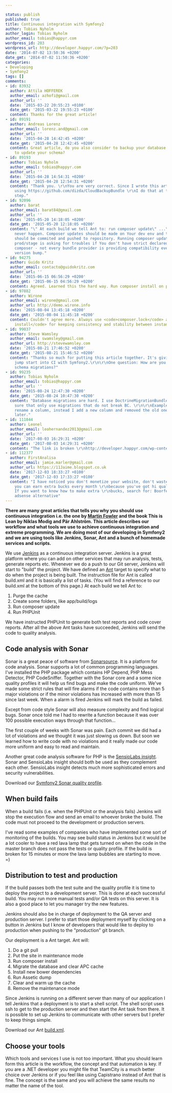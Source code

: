 ```yaml
---

status: publish
published: true
title: Continuous integration with Symfony2
author: Tobias Nyholm
author_login: Tobias Nyholm
author_email: tobias@happyr.com
wordpress_id: 203
wordpress_url: http://developer.happyr.com/?p=203
date: '2014-07-02 13:50:36 +0200'
date_gmt: '2014-07-02 11:50:36 +0200'
categories:
- Developing
- Symfony2
tags: []
comments:
- id: 83932
  author: Attila HOFFEREK
  author_email: azhofi@gmail.com
  author_url: ''
  date: '2015-03-22 20:55:23 +0100'
  date_gmt: '2015-03-22 19:55:23 +0100'
  content: Thanks for the great article!
- id: 89191
  author: Andreas Lorenz
  author_email: lorenz.and@gmail.com
  author_url: ''
  date: '2015-04-28 14:42:45 +0200'
  date_gmt: '2015-04-28 12:42:45 +0200'
  content: Great article, do you also consider to backup your database when you need
    to update your schema?
- id: 89193
  author: Tobias Nyholm
  author_email: tobias@happyr.com
  author_url: ''
  date: '2015-04-28 14:54:31 +0200'
  date_gmt: '2015-04-28 12:54:31 +0200'
  content: "Thank you. \r\nYou are very correct. Since I wrote this article I've started
    using https://github.com/dizda/CloudBackupBundle \r\nI do that at the very first
    step."
- id: 92096
  author: barat
  author_email: barat84@gmail.com
  author_url: ''
  date: '2015-05-20 14:18:05 +0200'
  date_gmt: '2015-05-20 12:18:05 +0200'
  content: "\" At each build we tell Ant to: run composer update\" ...\r\nIMO it should
    never happen. Composer updates should be made on Your dev env and then composer.lock
    should be commited and pushed to repository. Running composer update when building
    prod/stage is asking for troubles if You don't have strict declared versions in
    composer - not every bundle provider is providing compatibility even on minor
    version bump."
- id: 94275
  author: Guido Kritz
  author_email: contacto@guidokritz.com
  author_url: ''
  date: '2015-06-15 06:56:29 +0200'
  date_gmt: '2015-06-15 04:56:29 +0200'
  content: Agreed. Learned this the hard way. Run composer install on production environments.
- id: 97882
  author: Wirone
  author_email: wirone@gmail.com
  author_url: http://demo.wirone.info
  date: '2015-08-04 13:45:18 +0200'
  date_gmt: '2015-08-04 11:45:18 +0200'
  content: Couldn't agree more. Always use <code>composer.lock</code> and <code>composer
    install</code> for keeping consistency and stability between instances.
- id: 99037
  author: Steve Wamsley
  author_email: swamsley@gmail.com
  author_url: http://stevewamsley.com
  date: '2015-08-21 17:46:52 +0200'
  date_gmt: '2015-08-21 15:46:52 +0200'
  content: "Thanks so much for putting this article together. It's giving me a good
    jump start into CI with Symfony2.\r\n\r\nOne question: How are you handling database
    schema migrations?"
- id: 99235
  author: Tobias Nyholm
  author_email: tobias@happyr.com
  author_url: ''
  date: '2015-08-24 12:47:30 +0200'
  date_gmt: '2015-08-24 10:47:30 +0200'
  content: "Database migrations are hard. I use DoctrineMigrationBundle and I make
    sure that only use migrations that do not break BC. \r\n\r\nExample: I do not
    rename a column, instead I add a new column and removed the old one some weeks/deploys
    later."
- id: 111844
  author: Leonel
  author_email: leohernandez2013@gmail.com
  author_url: ''
  date: '2017-08-03 16:29:31 +0200'
  date_gmt: '2017-08-03 14:29:31 +0200'
  content: "The link is broken \r\nhttp://developer.happyr.com/wp-content/uploads/2013/07/Sonar_profile_Symfony2_php.xml_.zip"
- id: 112377
  author: FirstAnalisa
  author_email: jamie.marler@gmail.com
  author_url: https://11Jaime.blogspot.co.uk
  date: '2017-12-03 18:33:27 +0100'
  date_gmt: '2017-12-03 17:33:27 +0100'
  content: "I have noticed you don't monetize your website, don't waste \r\nyour traffic,
    you can earn extra bucks every month \r\nbecause you've got hi quality content.
    If you want to know how to make extra \r\nbucks, search for: Boorfe's tips best
    adsense alternative"
---
```


<strong>There are many great articles that tells you why you should use continuous integration i.e. the one by <a href="http://martinfowler.com/articles/continuousIntegration.html">Martin Fowler</a> and the book This is Lean by Niklas Modig and Pär Ahlström. This article describes our workflow and what tools we use to achieve continuous integration and extreme programming. We are doing most of our developing in Symfony2 and we are using tools like Jenkins, Sonar, Ant and a bunch of homemade services and scripts. </strong>


We use <a href="http://jenkins-ci.org">Jenkins</a> as a continuous integration server. Jenkins is a great platform where you can add on other services that may run analysis, tests, generate reports etc. Whenever we do a push to our Git server, Jenkins will start to "build" the project. We have defined an <a href="http://ant.apache.org">Ant</a> target to specify what to do when the project is being built. The instruction file for Ant is called build.xml and it is basically a list of tasks. (You will find a reference to our build.xml at the bottom of this page.) At each build we tell Ant to:

<ol>
<li>Purge the cache</li>
<li>Create some folders, like app/build/logs</li>
<li>Run composer update</li>
<li>Run PHPUnit</li>
</ol>

We have instructed PHPUnit to generate both test reports and code cover reports. After all the above Ant tasks have succeeded, Jenkins will send the code to quality analysis.

<h2>Code analysis with Sonar</h2>

Sonar is a great peace of software from <a href="http://www.sonarqube.org">Sonarsource</a>. It is a platform for code analysis. Sonar supports a lot of common programming languages. I've installed the PHP package which contains HP Depend, PHP Mess Detector, PHP CodeSniffer. Together with the Sonar core and a some nice quality profiles it will help us find bugs and make the code uniform. We've made some strict rules that will fire alarms if the code contains more than 5 major violations or if the minor violations has increased with more than 15 since last week. When a alarm is fired Jenkins will mark the build as failed.


Except from code style Sonar will also measure complexity and find logical bugs. Sonar once told me I had to rewrite a function because it was over 100 possible execution ways through that function...


The first couple of weeks with Sonar was pain. Each commit we did had a lot of violations and we thought it was just slowing us down. But soon we learned how to write code with no violations and it really made our code more uniform and easy to read and maintain.


Another great code analysis software for PHP is the <a href="https://insight.sensiolabs.com/">SensioLabs insight</a>. Sonar and SensioLabs insight should both be used as they complement each other. SensioLabs insight detects much more sophisticated errors and security vulnerabilities.


Download our <a href="http://developer.happyr.com/wp-content/uploads/2013/07/Sonar_profile_Symfony2_php.xml_.zip">Symfony2 Sonar quality profile</a>.

<h2>When build fails</h2>

When a build fails (i.e. when the PHPUnit or the analysis fails) Jenkins will stop the execution flow and send an email to whoever broke the build. The code must not proceed to the development or production servers.


I've read some examples of companies who have implemented some sort of monitoring of the builds. You may see build status in Jenkins but it would be a lot cooler to have a red lava lamp that gets turned on when the code in the master branch does not pass the tests or quality profile. If the build is broken for 15 minutes or more the lava lamp bubbles are starting to move. =)

<h2>Distribution to test and production</h2>

If the build passes both the test suite and the quality profile it is time to deploy the project to a development server. This is done at each successful build. You may run more manual tests and/or QA tests on this server. It is also a good place to let you manager try the new features.


Jenkins should also be in charge of deployment to the QA server and production server. I prefer to start those deployment myself by clicking on a button in Jenkins but I know of developers that would like to deploy to production when pushing to the "production" git branch.


Our deployment is a Ant target. Ant will:

<ol>
<li>Do a git pull</li>
<li>Put the site in maintenance mode</li>
<li>Run composer install</li>
<li>Migrate the database and clear APC cache</li>
<li>Install new bower dependencies</li>
<li>Run Assetic dump</li>
<li>Clear and warm up the cache</li>
<li>Remove the maintenance mode</li>
</ol>

Since Jenkins is running on a different server than many of our application I tell Jenkins that a deployment is to start a shell script. The shell script uses ssh to get to the production server and then start the Ant task from there. It is possible to set up Jenkins to communicate with other servers but I prefer to keep things simple.


Download our Ant <a href="http://developer.happyr.com/wp-content/uploads/2014/06/build.xml_.zip">build.xml</a>.

<h2>Choose your tools</h2>

Which tools and services I use is not too important. What you should learn form this article is the workflow, the concept and that automation is key. If you are a .NET developer you might file that TeamCity is a much better choice over Jenkins or if you feel like using Capistrano instead of Ant that is fine. The concept is the same and you will achieve the same results no matter the name of the tool.

